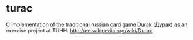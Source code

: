 turac
=====

C implementation of the traditional russian card game Durak (Дурак) as an exercise project at TUHH.
http://en.wikipedia.org/wiki/Durak
